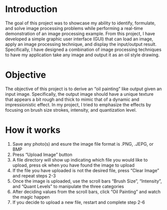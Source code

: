 # Introduction 
The goal of this project was to showcase my ability to identify, formulate, and solve image processing problems while performing a real-time demonstration of an image processing example. From this project, I have developed a simple graphic user interface (GUI) that can load an image, apply an image processing technique, and display the input/output result. Specifically, I have designed a combination of image processing techniques to have my application take any image and output it as an oil style drawing. 

# Objective 
The objective of this project is to derive an “oil painting” like output given an input image. Specifically, the output image should have a unique texture that appears a bit rough and thick to mimic that of a dynamic and impressionistic effect. In my project, I tried to emphasize the effects by focusing on brush size strokes, intensity, and quantization level. 

# How it works
1. Save any photo(s) and esure the image file format is .PNG, .JEPG, or BMP
2. Press “Upload Image” button
3. A file directory will show up indicating which file you would like to upload, press ok when you have found the image to upload
4. If the file you have uploaded is not the desired file, press “Clear Image” and repeat steps 2-3
5. Once the image is uploaded, use the scroll bars “Brush Size”, “Intensity”, and “Quant Levels” to manipulate the three categories
6. After deciding values from the scroll bars, click “Oil Painting” and watch the magic happen
7. If you decide to upload a new file, restart and complete step 2-6
